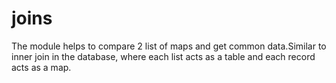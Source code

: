 # joins
The module helps to compare 2 list of maps and get common data.Similar to inner join in the database, where each list acts as a table and each record acts as a map.
